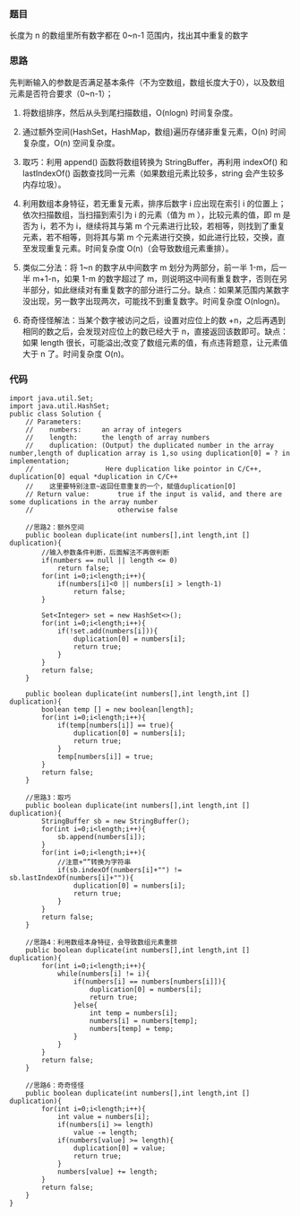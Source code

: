 ### 题目
长度为 n 的数组里所有数字都在 0~n-1 范围内，找出其中重复的数字
### 思路
先判断输入的参数是否满足基本条件（不为空数组，数组长度大于0），以及数组元素是否符合要求（0~n-1）；

1. 将数组排序，然后从头到尾扫描数组，O(nlogn) 时间复杂度。

2. 通过额外空间(HashSet，HashMap，数组)遍历存储非重复元素，O(n) 时间复杂度，O(n) 空间复杂度。

3. 取巧：利用 append() 函数将数组转换为 StringBuffer，再利用 indexOf() 和 lastIndexOf() 函数查找同一元素（如果数组元素比较多，string 会产生较多内存垃圾）。

4. 利用数组本身特征，若无重复元素，排序后数字 i 应出现在索引 i 的位置上；依次扫描数组，当扫描到索引为 i 的元素（值为 m ），比较元素的值，即 m 是否为 i，若不为 i，继续将其与第 m 个元素进行比较，若相等，则找到了重复元素，若不相等，则将其与第 m 个元素进行交换，如此进行比较，交换，直至发现重复元素。时间复杂度 O(n)（会导致数组元素重排）。

5. 类似二分法：将 1~n 的数字从中间数字 m 划分为两部分，前一半 1-m，后一半 m+1-n，如果 1-m 的数字超过了 m，则说明这中间有重复数字，否则在另半部分，如此继续对有重复数字的部分进行二分。缺点：如果某范围内某数字没出现，另一数字出现两次，可能找不到重复数字。时间复杂度 O(nlogn)。

6. 奇奇怪怪解法：当某个数字被访问之后，设置对应位上的数 +n，之后再遇到相同的数之后，会发现对应位上的数已经大于 n，直接返回该数即可。缺点：如果 length 很长，可能溢出;改变了数组元素的值，有点违背题意，让元素值大于 n 了。时间复杂度 O(n)。

### 代码
```
import java.util.Set;
import java.util.HashSet;
public class Solution {
    // Parameters:
    //    numbers:     an array of integers
    //    length:      the length of array numbers
    //    duplication: (Output) the duplicated number in the array number,length of duplication array is 1,so using duplication[0] = ? in implementation;
    //                  Here duplication like pointor in C/C++, duplication[0] equal *duplication in C/C++
    //    这里要特别注意~返回任意重复的一个，赋值duplication[0]
    // Return value:       true if the input is valid, and there are some duplications in the array number
    //                     otherwise false
	
	//思路2：额外空间
	public boolean duplicate(int numbers[],int length,int [] duplication){
		//输入参数条件判断，后面解法不再做判断
		if(numbers == null || length <= 0)
			return false;
		for(int i=0;i<length;i++){
			if(numbers[i]<0 || numbers[i] > length-1)
				return false;
		}
		
		Set<Integer> set = new HashSet<>();
		for(int i=0;i<length;i++){
			if(!set.add(numbers[i])){
				duplication[0] = numbers[i];
				return true;
			}
		}
		return false;
	}
	
	public boolean duplicate(int numbers[],int length,int [] duplication){
		boolean temp [] = new boolean[length];
		for(int i=0;i<length;i++){
			if(temp[numbers[i]] == true){
				duplication[0] = numbers[i];
				return true;
			}
			temp[numbers[i]] = true;
		}
		return false;
	}
	
	//思路3：取巧
	public boolean duplicate(int numbers[],int length,int [] duplication){
		StringBuffer sb = new StringBuffer();
		for(int i=0;i<length;i++){
			sb.append(numbers[i]);
		}
		for(int i=0;i<length;i++){
			//注意+“”转换为字符串
			if(sb.indexOf(numbers[i]+"") != sb.lastIndexOf(numbers[i]+"")){
				duplication[0] = numbers[i];
				return true;
			}
		}
		return false;
	}
	
	//思路4：利用数组本身特征，会导致数组元素重排
	public boolean duplicate(int numbers[],int length,int [] duplication){
		for(int i=0;i<length;i++){
			while(numbers[i] != i){
				if(numbers[i] == numbers[numbers[i]]){
					duplication[0] = numbers[i];
					return true;
				}else{
					int temp = numbers[i];
					numbers[i] = numbers[temp];
					numbers[temp] = temp;
				}
			}
		}
		return false;
	}
	
	//思路6：奇奇怪怪
	public boolean duplicate(int numbers[],int length,int [] duplication){
		for(int i=0;i<length;i++){
			int value = numbers[i];
			if(numbers[i] >= length)
				value -= length;
			if(numbers[value] >= length){
				duplication[0] = value;
				return true;
			}
			numbers[value] += length;
		}
		return false;
	}             
}
```
